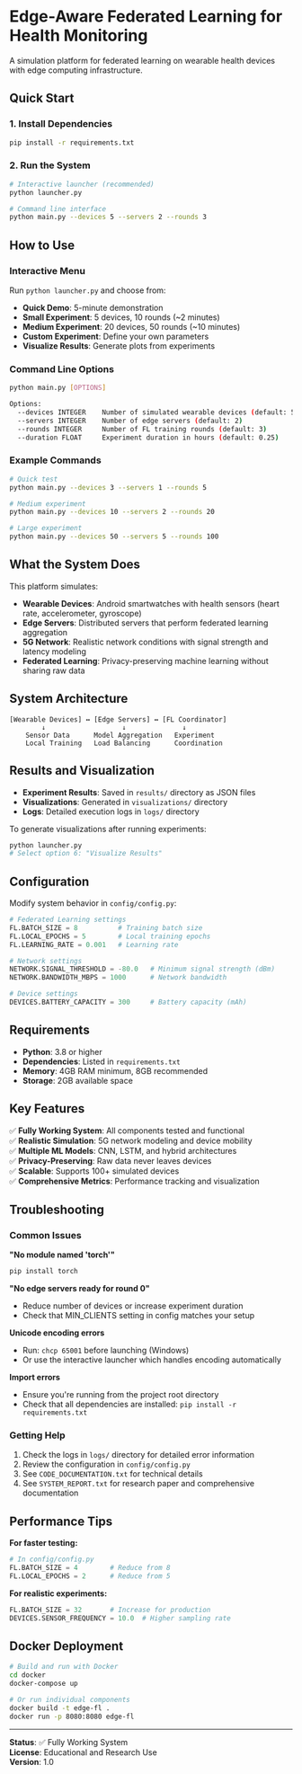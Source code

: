 # Edge-Aware Federated Learning for Health Monitoring

A simulation platform for federated learning on wearable health devices with edge computing infrastructure.

## Quick Start

### 1. Install Dependencies
```bash
pip install -r requirements.txt
```

### 2. Run the System
```bash
# Interactive launcher (recommended)
python launcher.py

# Command line interface
python main.py --devices 5 --servers 2 --rounds 3
```

## How to Use

### Interactive Menu
Run `python launcher.py` and choose from:
- **Quick Demo**: 5-minute demonstration
- **Small Experiment**: 5 devices, 10 rounds (~2 minutes)
- **Medium Experiment**: 20 devices, 50 rounds (~10 minutes)
- **Custom Experiment**: Define your own parameters
- **Visualize Results**: Generate plots from experiments

### Command Line Options
```bash
python main.py [OPTIONS]

Options:
  --devices INTEGER    Number of simulated wearable devices (default: 5)
  --servers INTEGER    Number of edge servers (default: 2)
  --rounds INTEGER     Number of FL training rounds (default: 3)
  --duration FLOAT     Experiment duration in hours (default: 0.25)
```

### Example Commands
```bash
# Quick test
python main.py --devices 3 --servers 1 --rounds 5

# Medium experiment
python main.py --devices 10 --servers 2 --rounds 20

# Large experiment
python main.py --devices 50 --servers 5 --rounds 100
```

## What the System Does

This platform simulates:
- **Wearable Devices**: Android smartwatches with health sensors (heart rate, accelerometer, gyroscope)
- **Edge Servers**: Distributed servers that perform federated learning aggregation
- **5G Network**: Realistic network conditions with signal strength and latency modeling
- **Federated Learning**: Privacy-preserving machine learning without sharing raw data

## System Architecture

```
[Wearable Devices] ↔ [Edge Servers] ↔ [FL Coordinator]
        ↓                   ↓              ↓
    Sensor Data      Model Aggregation   Experiment
    Local Training   Load Balancing      Coordination
```

## Results and Visualization

- **Experiment Results**: Saved in `results/` directory as JSON files
- **Visualizations**: Generated in `visualizations/` directory
- **Logs**: Detailed execution logs in `logs/` directory

To generate visualizations after running experiments:
```bash
python launcher.py
# Select option 6: "Visualize Results"
```

## Configuration

Modify system behavior in `config/config.py`:
```python
# Federated Learning settings
FL.BATCH_SIZE = 8          # Training batch size
FL.LOCAL_EPOCHS = 5        # Local training epochs
FL.LEARNING_RATE = 0.001   # Learning rate

# Network settings
NETWORK.SIGNAL_THRESHOLD = -80.0   # Minimum signal strength (dBm)
NETWORK.BANDWIDTH_MBPS = 1000      # Network bandwidth

# Device settings
DEVICES.BATTERY_CAPACITY = 300     # Battery capacity (mAh)
```

## Requirements

- **Python**: 3.8 or higher
- **Dependencies**: Listed in `requirements.txt`
- **Memory**: 4GB RAM minimum, 8GB recommended
- **Storage**: 2GB available space

## Key Features

✅ **Fully Working System**: All components tested and functional  
✅ **Realistic Simulation**: 5G network modeling and device mobility  
✅ **Multiple ML Models**: CNN, LSTM, and hybrid architectures  
✅ **Privacy-Preserving**: Raw data never leaves devices  
✅ **Scalable**: Supports 100+ simulated devices  
✅ **Comprehensive Metrics**: Performance tracking and visualization  

## Troubleshooting

### Common Issues

**"No module named 'torch'"**
```bash
pip install torch
```

**"No edge servers ready for round 0"**
- Reduce number of devices or increase experiment duration
- Check that MIN_CLIENTS setting in config matches your setup

**Unicode encoding errors**
- Run: `chcp 65001` before launching (Windows)
- Or use the interactive launcher which handles encoding automatically

**Import errors**
- Ensure you're running from the project root directory
- Check that all dependencies are installed: `pip install -r requirements.txt`

### Getting Help

1. Check the logs in `logs/` directory for detailed error information
2. Review the configuration in `config/config.py`
3. See `CODE_DOCUMENTATION.txt` for technical details
4. See `SYSTEM_REPORT.txt` for research paper and comprehensive documentation

## Performance Tips

**For faster testing:**
```python
# In config/config.py
FL.BATCH_SIZE = 4        # Reduce from 8
FL.LOCAL_EPOCHS = 2      # Reduce from 5
```

**For realistic experiments:**
```python
FL.BATCH_SIZE = 32       # Increase for production
DEVICES.SENSOR_FREQUENCY = 10.0  # Higher sampling rate
```

## Docker Deployment

```bash
# Build and run with Docker
cd docker
docker-compose up

# Or run individual components
docker build -t edge-fl .
docker run -p 8080:8080 edge-fl
```

---

**Status**: ✅ Fully Working System  
**License**: Educational and Research Use  
**Version**: 1.0
